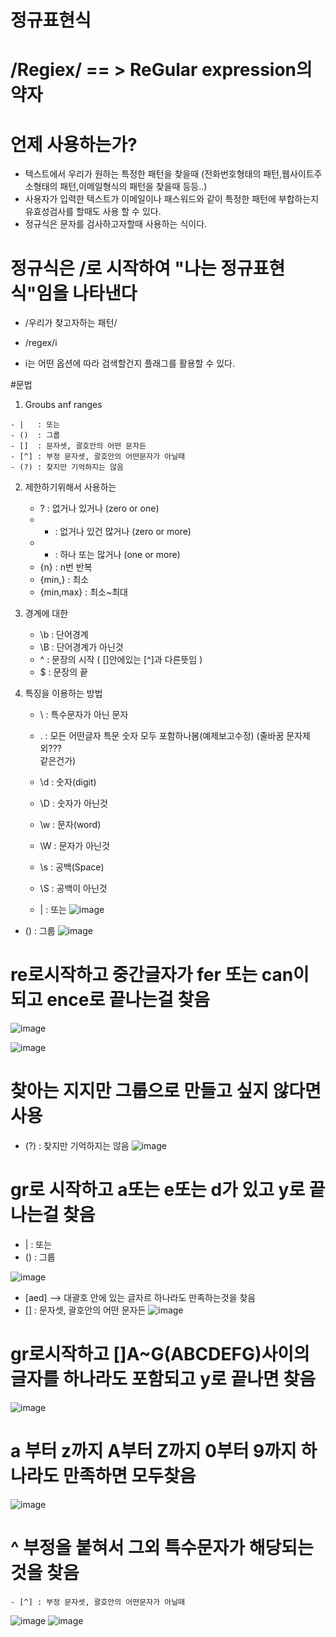 # 정규표현식
# /Regiex/ == > ReGular expression의 약자

# 언제 사용하는가?
  - 텍스트에서 우리가 원하는 특정한 패턴을 찾을때 (전화번호형태의 패턴,웹사이트주소형태의 패턴,이메일형식의 패턴을 찾을때 등등..)
  - 사용자가 입력한 텍스트가 이메일이나 패스워드와 같이 특정한 패턴에 부합하는지 유효성검사를 할때도 사용 할 수 있다.
  - 정규식은 문자를 검사하고자할때 사용하는 식이다.

# 정규식은 /로 시작하여 "나는 정규표현식"임을 나타낸다
  - /우리가 찾고자하는 패턴/

  - /regex/i
  - i는 어떤 옵션에 따라 검색할건지 플래그를 활용할 수 있다.



 #문법
  1) Groubs anf ranges

    - |   : 또는
    - ()  : 그룹
    - []  : 문자셋, 괄호안의 어떤 문자든
    - [^] : 부정 문자셋, 괄호안의 어떤문자가 아닐때
    - (?) : 찾지만 기억하지는 않음 

  2) 제한하기위해서 사용하는
     - ? : 없거나 있거나 (zero or one)
     - * : 없거나 있건 많거나 (zero or more)
     - + : 하나 또는 많거나 (one or more)
     - {n} : n번 반복
     - {min,} : 최소
     - {min,max} :  최소~최대

  3) 경계에 대한
     - \b : 단어경계
     - \B : 단어경계가 아닌것
     - ^  : 문장의 시작 ( []안에있는 [^]과 다른뜻임 )
     - $  : 문장의 끝 

  4) 특징을 이용하는 방법
     - \ : 특수문자가 아닌 문자
     - . : 모든 어떤글자 특문 숫자 모두 포함하나봄(예제보고수정) (줄바꿈 문자제외??? <br/>같은건가)
     - \d : 숫자(digit)
     - \D : 숫자가 아닌것
     - \w : 문자(word)
     - \W : 문자가 아닌것
     - \s : 공백(Space)
     - \S : 공백이 아닌것
    

     - |   : 또는
![image](https://github.com/Sary556/regiex/assets/141836031/b93a577b-0ff9-41a0-b9cd-ab84cd5fd0be)


- ()  : 그룹
![image](https://github.com/Sary556/regiex/assets/141836031/09ca90c3-5422-4f81-b790-2cc1d356fea9)


#  re로시작하고 중간글자가 fer 또는 can이 되고 ence로 끝나는걸 찾음 
![image](https://github.com/Sary556/regiex/assets/141836031/d3cd2ac1-792b-42a5-a52c-90336d4850d7)

![image](https://github.com/Sary556/regiex/assets/141836031/95b6f9b6-61ec-4805-94a3-e7dd021db681)



 
# 찾아는 지지만 그룹으로 만들고 싶지 않다면 사용
- (?) : 찾지만 기억하지는 않음 
![image](https://github.com/Sary556/regiex/assets/141836031/0f31ce74-5c62-4cba-9014-668ecc39219f)








# gr로 시작하고 a또는 e또는 d가 있고 y로 끝나는걸 찾음
- |   : 또는
- ()  : 그룹

![image](https://github.com/Sary556/regiex/assets/141836031/6efcdc85-cad2-4c09-a4d7-7bbc4f6f72fe)



- [aed] --> 대괄호 안에 있는 글자르 하나라도 만족하는것을 찾음
- []  : 문자셋, 괄호안의 어떤 문자든
![image](https://github.com/Sary556/regiex/assets/141836031/2647e1d3-0fd0-47fa-8979-7c80c77dcd9e)

# gr로시작하고 []A~G(ABCDEFG)사이의 글자를 하나라도 포함되고 y로 끝나면 찾음
![image](https://github.com/Sary556/regiex/assets/141836031/0ecae517-4a22-40cc-b934-193a1f9a1674)

# a 부터 z까지 A부터 Z까지 0부터 9까지 하나라도 만족하면 모두찾음
![image](https://github.com/Sary556/regiex/assets/141836031/f4737460-d88a-4ab7-a84b-af3c63ededd7)

# ^ 부정을 붙혀서 그외 특수문자가 해당되는것을 찾음
    - [^] : 부정 문자셋, 괄호안의 어떤문자가 아닐때

![image](https://github.com/Sary556/regiex/assets/141836031/1c9e8b6e-cec2-48c2-b181-9f6ef8df9187)
![image](https://github.com/Sary556/regiex/assets/141836031/ce489866-cc49-47d3-8d60-3e90bebc7a5e)


